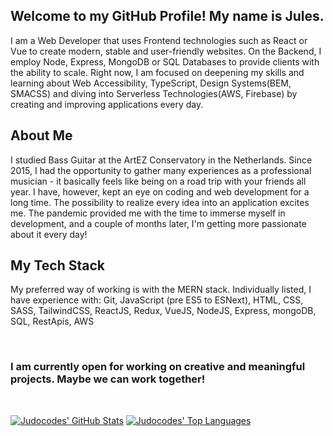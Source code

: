 ## Welcome to my GitHub Profile! My name is Jules.
I am a Web Developer that uses Frontend technologies such as React or Vue to create modern, stable and user-friendly websites. 
On the Backend, I employ Node, Express, MongoDB or SQL Databases to provide clients with the ability to scale. 
Right now, I am focused on deepening my skills and learning about Web Accessibility, TypeScript, Design Systems(BEM, SMACSS) and diving into Serverless Technologies(AWS, Firebase) by creating and improving applications every day. 

## About Me
I studied Bass Guitar at the ArtEZ Conservatory in the Netherlands. Since 2015, I had the opportunity to gather many experiences as a professional musician - it basically feels like being on a road trip with your friends all year. I have, however, kept an eye on coding and web development for a long time. The possibility to realize every idea into an application excites me. The pandemic provided me with the time to immerse myself in development, and a couple of months later, I'm getting more passionate about it every day! 

## My Tech Stack
My preferred way of working is with the MERN stack. Individually listed, I have experience with:
Git, JavaScript (pre ES5 to ESNext), HTML, CSS, SASS, TailwindCSS, ReactJS, Redux, VueJS, NodeJS, Express, mongoDB, SQL, RestApis, AWS

<br />

### I am currently open for working on creative and meaningful projects. Maybe we can work together!

<br/>

[![Judocodes' GitHub Stats](https://github-readme-stats.vercel.app/api?username=judocodes&show_icons=true&title_color=4A5568&text_color=4A5568&bg_color=ffffff&icon_color=68D391)](https://github.com/anuraghazra/github-readme-stats)
[![Judocodes' Top Languages](https://github-readme-stats.vercel.app/api/top-langs/?username=judocodes&show_icons=true&title_color=4A5568&text_color=4A5568&bg_color=ffffff&icon_color=68D391)](https://github.com/anuraghazra/github-readme-stats)





<!--
**judocodes/judocodes** is a ✨ _special_ ✨ repository because its `README.md` (this file) appears on your GitHub profile.

Here are some ideas to get you started:

- 🔭 I’m currently working on ...
- 🌱 I’m currently learning ...
- 👯 I’m looking to collaborate on ...
- 🤔 I’m looking for help with ...
- 💬 Ask me about ...
- 📫 How to reach me: ...
- 😄 Pronouns: ...
- ⚡ Fun fact: ...
-->
